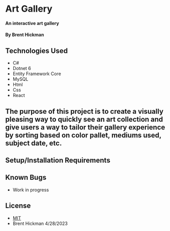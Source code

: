 # Art Gallery
#### An interactive art gallery

#### By Brent Hickman

## Technologies Used

* C#
* Dotnet 6
* Entity Framework Core
* MySQL
* Html
* Css
* React


## The purpose of this project is to create a visually pleasing way to quickly see an art collection and give users a way to tailor their gallery experience by sorting based on color pallet, mediums used, subject date, etc. 

## Setup/Installation Requirements



## Known Bugs
* Work in progress


## License

* [MIT](https://opensource.org/licenses/MIT)
* Brent Hickman 4/28/2023